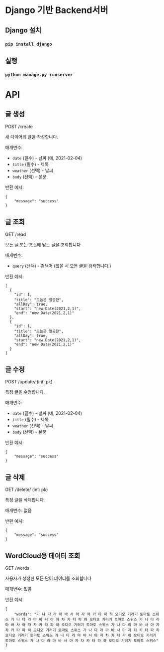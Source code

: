 # Django 기반 Backend서버

## Django 설치

### `pip install django`

## 실행

### `python manage.py runserver`


# API

## 글 생성

POST /create

새 다이어리 글을 작성합니다.

매개변수:
- `date` (필수) - 날짜 (예, 2021-02-04)
- `title` (필수) - 제목
- `weather` (선택) - 날씨
- `body` (선택) - 본문

반환 예시:
```
{
    "message": "success"
}
```

## 글 조회

GET /read

모든 글 또는 조건에 맞는 글을 조회합니다

매개변수:
- `query` (선택) - 검색어 (없을 시 모든 글을 검색합니다.)

반환 예시:
```
[
  {
    "id": 1,
    "title": "오늘은 열공한",
    "allDay": true,
    "start": "new Date(2021,2,1)",
    "end": "new Date(2021,2,1)"
  },
  {
    "id": 1,
    "title": "오늘은 열공한",
    "allDay": true,
    "start": "new Date(2021,2,1)",
    "end": "new Date(2021,2,1)"
  }
]
```


## 글 수정

POST /update/ (int: pk)

특정 글을 수정합니다.

매개변수:
- `date` (필수) - 날짜 (예, 2021-02-04)
- `title` (필수) - 제목
- `weather` (선택) - 날씨
- `body` (선택) - 본문

반환 예시:
```
{
    "message": "success"
}
```

## 글 삭제

GET /delete/ (int: pk)

특정 글을 삭제합니다.

매개변수:
없음

반환 예시:
```
{
    "message": "success"
}
```


## WordCloud용 데이터 조회

GET /words

사용자가 생성한 모든 단어 데이터를 조회합니다

매개변수:
없음

반환 예시:
```
{
    "words": "가 나 다 라 마 바 사 아 자 차 카 타 파 하 오디오 기러기 토마토 스위스 가 나 다 라 마 바 사 아 자 차 카 타 파 하 오디오 기러기 토마토 스위스 가 나 다 라 마 바 사 아 자 차 카 타 파 하 오디오 기러기 토마토 스위스 가 나 다 라 마 바 사 아 자 차 카 타 파 하 오디오 기러기 토마토 스위스 가 나 다 라 마 바 사 아 자 차 카 타 파 하 오디오 기러기 토마토 스위스 가 나 다 라 마 바 사 아 자 차 카 타 파 하 오디오 기러기 토마토 스위스 가 나 다 라 마 바 사 아 자 차 카 타 파 하 오디오 기러기 토마토 스위스"
}
```
